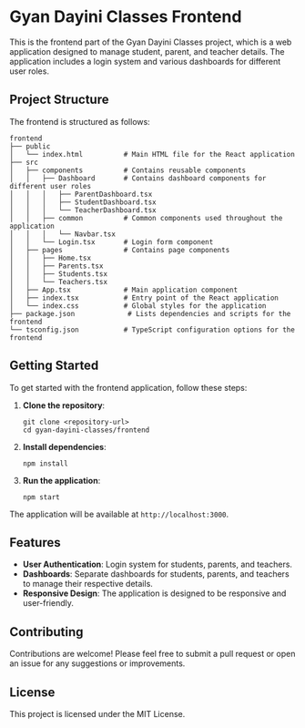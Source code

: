 # Gyan Dayini Classes Frontend

This is the frontend part of the Gyan Dayini Classes project, which is a web application designed to manage student, parent, and teacher details. The application includes a login system and various dashboards for different user roles.

## Project Structure

The frontend is structured as follows:

```
frontend
├── public
│   └── index.html          # Main HTML file for the React application
├── src
│   ├── components          # Contains reusable components
│   │   ├── Dashboard       # Contains dashboard components for different user roles
│   │   │   ├── ParentDashboard.tsx
│   │   │   ├── StudentDashboard.tsx
│   │   │   └── TeacherDashboard.tsx
│   │   ├── common          # Common components used throughout the application
│   │   │   └── Navbar.tsx
│   │   └── Login.tsx       # Login form component
│   ├── pages               # Contains page components
│   │   ├── Home.tsx
│   │   ├── Parents.tsx
│   │   ├── Students.tsx
│   │   └── Teachers.tsx
│   ├── App.tsx             # Main application component
│   ├── index.tsx           # Entry point of the React application
│   └── index.css           # Global styles for the application
├── package.json             # Lists dependencies and scripts for the frontend
└── tsconfig.json           # TypeScript configuration options for the frontend
```

## Getting Started

To get started with the frontend application, follow these steps:

1. **Clone the repository**:
   ```
   git clone <repository-url>
   cd gyan-dayini-classes/frontend
   ```

2. **Install dependencies**:
   ```
   npm install
   ```

3. **Run the application**:
   ```
   npm start
   ```

The application will be available at `http://localhost:3000`.

## Features

- **User Authentication**: Login system for students, parents, and teachers.
- **Dashboards**: Separate dashboards for students, parents, and teachers to manage their respective details.
- **Responsive Design**: The application is designed to be responsive and user-friendly.

## Contributing

Contributions are welcome! Please feel free to submit a pull request or open an issue for any suggestions or improvements.

## License

This project is licensed under the MIT License.